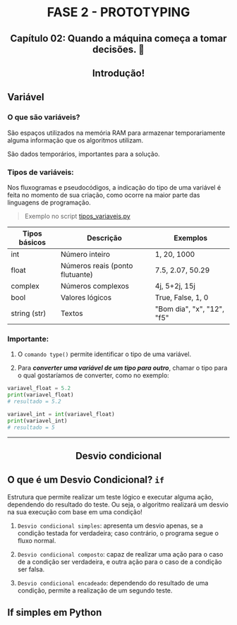 <div id="fase02" align="center">
<h1>FASE 2 - PROTOTYPING</h1>
<h2>Capítulo 02: Quando a máquina começa a tomar decisões. 🤔</h2>
</div>

<div align="center">

## Introdução! 

</div>

## Variável

### O que são variáveis?

São espaços utilizados na memória RAM para armazenar temporariamente alguma informação que os algoritmos utilizam.

São dados temporários, importantes para a solução.

### Tipos de variáveis:

Nos fluxogramas e pseudocódigos, a indicação do tipo de uma variável é feita no momento de sua criação, como ocorre na maior parte das linguagens de programação.

> Exemplo no script [tipos_variaveis.py](./scripts/scripts-cap02/tipos_variaveis.py)

<div align="center">

Tipos básicos | Descrição | Exemplos
--------------|-----------|------------
int | Número inteiro | 1, 20, 1000
float | Números reais (ponto flutuante) | 7.5, 2.07, 50.29
complex | Números complexos | 4j, 5+2j, 15j
bool | Valores lógicos | True, False, 1, 0
string (str) | Textos | "Bom dia", "x", "12", "f5"

</div>

### Importante:

1. O `comando type()` permite identificar o tipo de uma variável.

2. Para ***converter uma variável de um tipo para outro***, chamar o tipo para o qual gostaríamos de converter, como no exemplo:

~~~python
variavel_float = 5.2
print(variavel_float)
# resultado = 5.2

variavel_int = int(variavel_float)
print(variavel_int)
# resultado = 5
~~~

--- 

<div align="center">

## Desvio condicional

</div>

## O que é um Desvio Condicional? `if`

Estrutura que permite realizar um teste lógico e executar alguma ação, dependendo do resultado do teste. Ou seja, o algoritmo realizará um desvio na sua execução com base em uma condição!

1. `Desvio condicional simples`: apresenta um desvio apenas, se a condição testada for verdadeira; caso contrário, o programa segue o fluxo normal.

2. `Desvio condicional composto`: capaz de realizar uma ação para o caso de a condição ser verdadeira, e outra ação para o caso de a condição ser falsa.

3. `Desvio condicional encadeado`: dependendo do resultado de uma condição, permite a realização de um segundo teste.

## If simples em Python